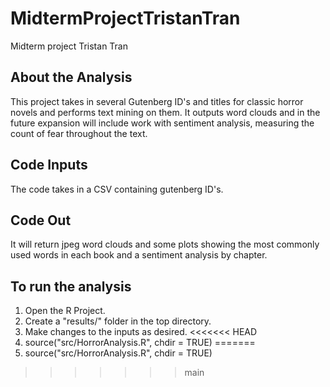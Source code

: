 # MidtermProjectTristanTran
Midterm project Tristan Tran

## About the Analysis
This project takes in several Gutenberg ID's and titles for classic horror novels and performs text mining on them. It outputs word clouds and in the future expansion will include work with sentiment analysis, measuring the count of fear throughout the text.

## Code Inputs
The code takes in a CSV containing gutenberg ID's.

## Code Out
It will return jpeg word clouds and some plots showing the most commonly used words in each book and a sentiment analysis by chapter.

## To run the analysis
1. Open the R Project.
2. Create a "results/" folder in the top directory.
3. Make changes to the inputs as desired.
<<<<<<< HEAD
4. source("src/HorrorAnalysis.R", chdir = TRUE)
=======
4. source("src/HorrorAnalysis.R", chdir = TRUE)
>>>>>>> main

